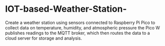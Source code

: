# IOT-based-Weather-Station-
Create a weather station using sensors connected to Raspberry Pi Pico to collect data on  temperature, humidity, and atmospheric pressure the Pico W publishes readings to the  MQTT broker, which then routes the data to a cloud server for storage and analysis.

